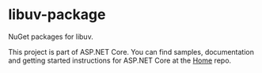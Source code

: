libuv-package
========

NuGet packages for libuv.

This project is part of ASP.NET Core. You can find samples, documentation and getting started instructions for ASP.NET Core at the [Home](https://github.com/aspnet/home) repo.
